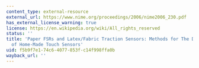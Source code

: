 ```yaml
---
content_type: external-resource
external_url: https://www.nime.org/proceedings/2006/nime2006_230.pdf
has_external_license_warning: true
license: https://en.wikipedia.org/wiki/All_rights_reserved
status: ''
title: 'Paper FSRs and Latex/Fabric Traction Sensors: Methods for The Development
  of Home-Made Touch Sensors'
uid: f5b9f7e1-74c6-4077-853f-c14f998ffa0b
wayback_url: ''
---
```

